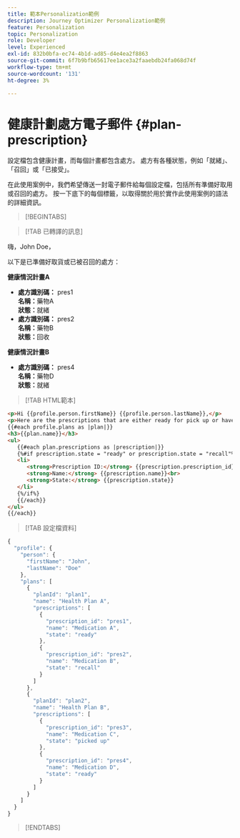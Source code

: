 ```yaml
---
title: 範本Personalization範例
description: Journey Optimizer Personalization範例
feature: Personalization
topic: Personalization
role: Developer
level: Experienced
exl-id: 832b0bfa-ec74-4b1d-ad85-d4e4ea2f8863
source-git-commit: 6f7b9bfb65617ee1ace3a2faaebdb24fa068d74f
workflow-type: tm+mt
source-wordcount: '131'
ht-degree: 3%

---
```


# 健康計劃處方電子郵件 {#plan-prescription}

設定檔包含健康計畫，而每個計畫都包含處方。 處方有各種狀態，例如「就緒」、「召回」或「已接受」。

在此使用案例中，我們希望傳送一封電子郵件給每個設定檔，包括所有準備好取用或召回的處方。 按一下底下的每個標籤，以取得關於用於實作此使用案例的語法的詳細資訊。

>[!BEGINTABS]

>[!TAB 已轉譯的訊息]

<p>嗨，John Doe，</p>
<p>以下是已準備好取貨或已被召回的處方：</p>

**健康情況計畫A**

<ul>

<li>
      <strong>處方識別碼：</strong> pres1<br>
      <strong>名稱：</strong>藥物A<br>
      <strong>狀態：</strong>就緒
   </li>

<li>
      <strong>處方識別碼：</strong> pres2<br>
      <strong>名稱：</strong>藥物B<br>
      <strong>狀態：</strong>回收
   </li>

</ul>

**健康情況計畫B**

<ul>

<li>
      <strong>處方識別碼：</strong> pres4<br>
      <strong>名稱：</strong>藥物D<br>
      <strong>狀態：</strong>就緒
   </li>

</ul>

>[!TAB HTML範本]

```html
<p>Hi {{profile.person.firstName}} {{profile.person.lastName}},</p>
<p>Here are the prescriptions that are either ready for pick up or have been recalled:</p>
{{#each profile.plans as |plan|}}
<h3>{{plan.name}}</h3>
<ul>
   {{#each plan.prescriptions as |prescription|}}
   {%#if prescription.state = "ready" or prescription.state = "recall"%}
   <li>
      <strong>Prescription ID:</strong> {{prescription.prescription_id}}<br>
      <strong>Name:</strong> {{prescription.name}}<br>
      <strong>State:</strong> {{prescription.state}}
   </li>
   {%/if%}
   {{/each}}
</ul>
{{/each}}
```

>[!TAB 設定檔資料]

```javascript
{
  "profile": {
    "person": {
      "firstName": "John",
      "lastName": "Doe"
    },
    "plans": [
      {
        "planId": "plan1",
        "name": "Health Plan A",
        "prescriptions": [
          {
            "prescription_id": "pres1",
            "name": "Medication A",
            "state": "ready"
          },
          {
            "prescription_id": "pres2",
            "name": "Medication B",
            "state": "recall"
          }
        ]
      },
      {
        "planId": "plan2",
        "name": "Health Plan B",
        "prescriptions": [
          {
            "prescription_id": "pres3",
            "name": "Medication C",
            "state": "picked up"
          },
          {
            "prescription_id": "pres4",
            "name": "Medication D",
            "state": "ready"
          }
        ]
      }
    ]
  }
}
```

>[!ENDTABS]
